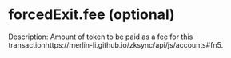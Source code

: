 # forcedExit.fee (optional)

Description: Amount of token to be paid as a fee for this transactionhttps://merlin-li.github.io/zksync/api/js/accounts#fn5.